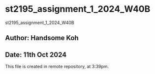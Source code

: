 # st2195_assignment_1_2024_W40B
st2195_assignment_1_2024_W40B

## Author: Handsome Koh
## Date: 11th Oct 2024

This file is created in remote repository, at 3:39pm.
